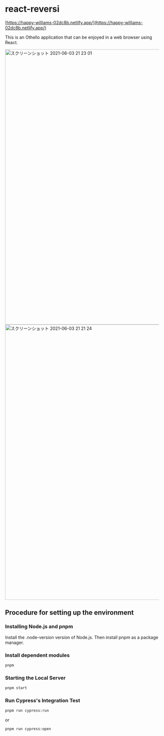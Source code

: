 # react-reversi

[https://happy-williams-02dc8b.netlify.app/](https://happy-williams-02dc8b.netlify.app/)

This is an Othello application that can be enjoyed in a web browser using React.

<img width="900" alt="スクリーンショット 2021-06-03 21 23 01" src="https://user-images.githubusercontent.com/54778335/120644291-23df6d80-c4b2-11eb-9d13-ec47cd66a5a7.png">
<img width="900" alt="スクリーンショット 2021-06-03 21 21 24" src="https://user-images.githubusercontent.com/54778335/120644356-335eb680-c4b2-11eb-8169-f035d008ac98.png">

## Procedure for setting up the environment

### Installing Node.js and pnpm

Install the .node-version version of Node.js. Then install pnpm as a package manager.

### Install dependent modules

```bash
pnpm
```

### Starting the Local Server

```bash
pnpm start
```

### Run Cypress's Integration Test

```bash
pnpm run cypress:run
```

or

```bash
pnpm run cypress:open
```
